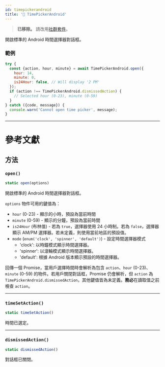 ```yaml
---
id: timepickerandroid
title: '🚧 TimePickerAndroid'
---
```


> **已移除。** 請改用[社群套件](https://reactnative.directory/?search=timepicker)。

開啟標準的 Android 時間選擇器對話框。

### 範例

```jsx
try {
  const {action, hour, minute} = await TimePickerAndroid.open({
    hour: 14,
    minute: 0,
    is24Hour: false, // Will display '2 PM'
  });
  if (action !== TimePickerAndroid.dismissedAction) {
    // Selected hour (0-23), minute (0-59)
  }
} catch ({code, message}) {
  console.warn('Cannot open time picker', message);
}
```

---

# 參考文獻

## 方法

### `open()`

```jsx
static open(options)
```

開啟標準的 Android 時間選擇器對話框。

`options` 物件可用的鍵值為：

- `hour` (0-23) - 顯示的小時，預設為當前時間
- `minute` (0-59) - 顯示的分鐘，預設為當前時間
- `is24Hour` (布林值) - 若為 `true`，選擇器使用 24 小時制。若為 `false`，選擇器顯示 AM/PM 選擇器。若未定義，則使用當前地區的預設值。
- `mode` (`enum('clock', 'spinner', 'default')`) - 設定時間選擇器模式
  - 'clock': 以時鐘模式顯示時間選擇器。
  - 'spinner': 以滾輪模式顯示時間選擇器。
  - 'default': 根據 Android 版本顯示預設的時間選擇器。

回傳一個 Promise，當用戶選擇時間時會解析為包含 `action`、`hour` (0-23)、`minute` (0-59) 的物件。若用戶關閉對話框，Promise 仍會解析，但 `action` 為 `TimePickerAndroid.dismissedAction`，其他鍵值皆為未定義。**務必**在讀取值之前檢查 `action`。

---

### `timeSetAction()`

```jsx
static timeSetAction()
```

時間已選定。

---

### `dismissedAction()`

```jsx
static dismissedAction()
```

對話框已關閉。